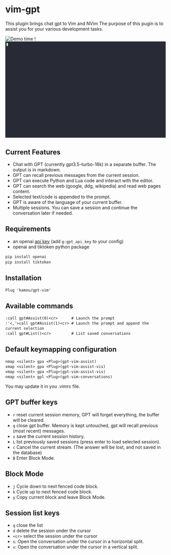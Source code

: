 # vim-gpt

This plugin brings chat gpt to Vim and NVim
The purpose of this pugin is to assist you for your various development tasks.

![Demo time !](./uml2rust.gif)
![Function calling](./functions.gif)

## Current Features

 - Chat with GPT (currently gpt3.5-turbo-16k) in a separate buffer. The output is in markdown.
 - GPT can recall previous messages from the current session.
 - GPT can execute Python and Lua code and interact with the editor.
 - GPT can search the web (google, ddg, wikipedia) and read web pages content.
 - Selected text/code is appended to the prompt.
 - GPT is aware of the language of your current buffer.
 - Multiple sessions. You can save a session and continue the conversation later if needed.

## Requirements

 - an openai [api key](https://platform.openai.com/account/api-keys) (add `g:gpt_api_key` to your config)
 - openai and tiktoken python package
 ```sh
 pip install openai
 pip install tiktoken
 ```

## Installation
```vim
Plug 'kamou/gpt-vim'
```

## Available commands
```
:call gpt#Assist(0)<cr>      # Launch the prompt
:'<,'>call gpt#Assist(1)<cr> # Launch the prompt and append the current selection
:call gpt#List()<cr>         # List saved conversations
```

## Default keymapping configuration
```
nmap <silent> gpa <Plug>(gpt-vim-assist)
xmap <silent> gpa <Plug>(gpt-vim-assist-vis)
vmap <silent> gpa <Plug>(gpt-vim-assist-vis)
nmap <silent> gpl <Plug>(gpt-vim-conversations)
```
You may update it in you .vimrc file.

## GPT buffer keys
  - `r` reset current session memory, GPT will forget everything, the buffer will be cleared.
  - `q` close gpt buffer. Memory is kept untouched, gpt will recall previous (most recent) messages.
  - `s` save the current session history.
  - `L` list previously saved sessions (press enter to load selected session).
  - `c` Cancel the current stream. (The answer will be lost, and not saved in the database)
  - `B` Enter Block Mode.

## Block Mode
  - `j` Cycle down to next fenced code block.
  - `k` Cycle up to next fenced code block.
  - `y` Copy current block and leave Block Mode.

## Session list keys
  - `q` close the list
  - `d` delete the session under the cursor
  - `<cr>` select the session under the cursor
  - `s`: Open the conversation under the cursor in a horizontal split.
  - `v`: Open the conversation under the cursor in a vertical split.
